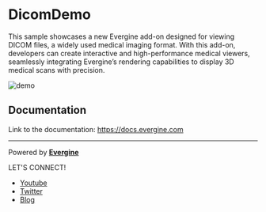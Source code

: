 # DicomDemo

This sample showcases a new Evergine add-on designed for viewing DICOM files, a widely used medical imaging format. With this add-on, developers can create interactive and high-performance medical viewers, seamlessly integrating Evergine’s rendering capabilities to display 3D medical scans with precision.

![demo](media/demo.gif)

## Documentation

Link to the documentation: https://docs.evergine.com

----
Powered by **[Evergine](http://www.evergine.com)**

LET'S CONNECT!

- [Youtube](https://www.youtube.com/c/Evergine)
- [Twitter](https://x.com/EvergineTeam)
- [Blog](https://evergine.com/news/)
